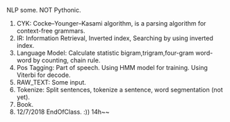 NLP some. NOT Pythonic.
1. CYK: Cocke–Younger–Kasami algorithm, is a parsing algorithm for context-free grammars.
2. IR: Information Retrieval, Inverted index, Searching by using inverted index.
3. Language Model: Calculate statistic bigram,trigram,four-gram word-word by counting, chain rule.
4. Pos Tagging: Part of speech. Using HMM model for training. Using Viterbi for decode.
5. RAW_TEXT: Some input.
6. Tokenize: Split sentences, tokenize a sentence, word segmentation (not yet).
7. Book.
8. 12/7/2018 EndOfClass. :)) 14h~~
